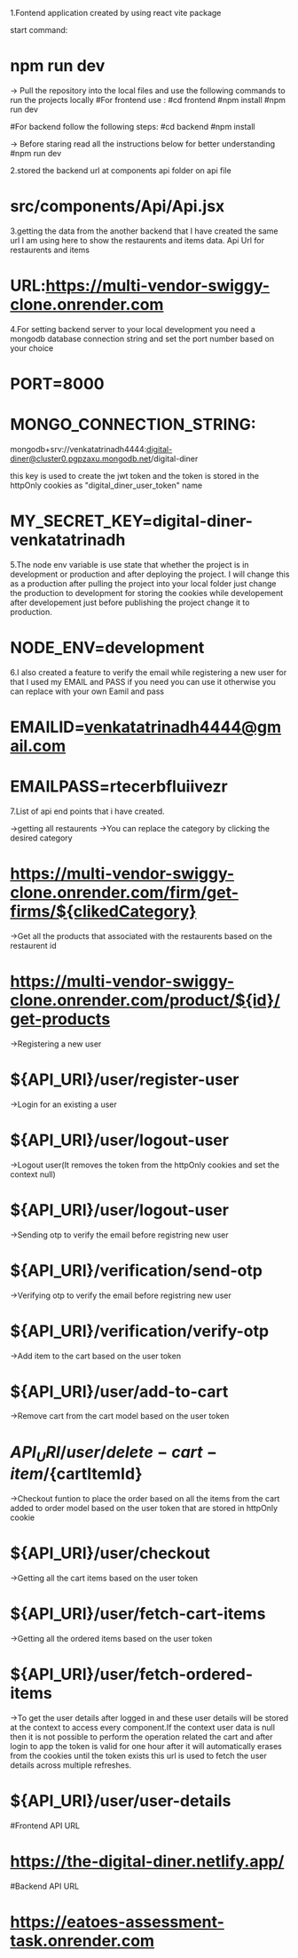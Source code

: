 1.Fontend application created by using react vite package

start command:
 # npm run dev

-> Pull the repository into the local files and use the following commands to run the projects locally
#For frontend use :
#cd frontend
#npm install 
#npm run dev

#For backend follow the following steps:
#cd backend
#npm install

-> Before staring read all the instructions below for better understanding 
#npm run dev

2.stored the backend url at components api folder on api file 
# src/components/Api/Api.jsx

3.getting the data from the another backend that I have created the same url I am using here to show the restaurents and items data.
Api Url for restaurents and items

# URL:https://multi-vendor-swiggy-clone.onrender.com

4.For setting backend server to your local development you need a mongodb database connection string and set the port number based on your choice

# PORT=8000

# MONGO_CONNECTION_STRING:
mongodb+srv://venkatatrinadh4444:digital-diner@cluster0.pgpzaxu.mongodb.net/digital-diner

this key is used to create the jwt token and the token is stored in the httpOnly cookies as "digital_diner_user_token" name
# MY_SECRET_KEY=digital-diner-venkatatrinadh


5.The node env variable is use state that whether the project is in development or production and after deploying the project. I will change this as a production after pulling the project into your local folder just change the production to development for storing the cookies while developement after developement just before publishing the project change it to production.

# NODE_ENV=development

6.I also created a feature to verify the email while registering a new user for that I used my EMAIL and PASS if you need you can use it otherwise you can replace with your own Eamil and pass

# EMAILID=venkatatrinadh4444@gmail.com
# EMAILPASS=rtecerbfluiivezr

7.List of api end points that i have created.

->getting all restaurents
->You can replace the category by clicking the desired category

# https://multi-vendor-swiggy-clone.onrender.com/firm/get-firms/${clikedCategory}

->Get all the products that associated with the restaurents based on the restaurent id

# https://multi-vendor-swiggy-clone.onrender.com/product/${id}/get-products

->Registering a new user 

# ${API_URI}/user/register-user

->Login for an existing a user

# ${API_URI}/user/logout-user

->Logout user(It removes the token from the httpOnly cookies and set the context null)

# ${API_URI}/user/logout-user

->Sending otp to verify the email before registring new user

# ${API_URI}/verification/send-otp

->Verifying otp to verify the email before registring new user

# ${API_URI}/verification/verify-otp

->Add item to the cart based on the user token

# ${API_URI}/user/add-to-cart

->Remove cart from the cart model based on the user token

# ${API_URI}/user/delete-cart-item/${cartItemId}

->Checkout funtion to place the order based on all the items from the cart added to order model based on the user token that are stored in httpOnly cookie

# ${API_URI}/user/checkout

->Getting all the cart items based on the user token

# ${API_URI}/user/fetch-cart-items

->Getting all the ordered items based on the user token

# ${API_URI}/user/fetch-ordered-items

->To get the user details after logged in and these user details will be stored at the context to access every component.If the context user data is null then it is not possible to perform the operation related the cart and after login to app the token is valid for one hour after it will automatically erases from the cookies until the token exists this url is used to fetch the user details across multiple refreshes.

# ${API_URI}/user/user-details


#Frontend API URL

# https://the-digital-diner.netlify.app/

#Backend API URL

# https://eatoes-assessment-task.onrender.com
